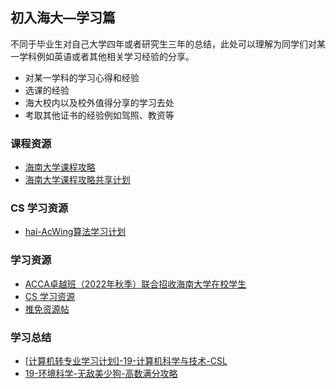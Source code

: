## 初入海大—学习篇 <!-- {docsify-ignore-all} -->

不同于毕业生对自己大学四年或者研究生三年的总结，此处可以理解为同学们对某一学科例如英语或者其他相关学习经验的分享。

- 对某一学科的学习心得和经验
- 选课的经验
- 海大校内以及校外值得分享的学习去处
- 考取其他证书的经验例如驾照、教资等

<!-- recent-update-start -->
### 课程资源
- [海南大学课程攻略](https://www.kdocs.cn/l/caAtZlyMyNY6)
- [海南大学课程攻略共享计划](https://www.bj-yan.top/hainanu-course-comments)

### CS 学习资源
- [hai-AcWing算法学习计划](first-sight/study/hai-AcWing算法学习计划.md)

### 学习资源
- [ACCA卓越班（2022年秋季）联合招收海南大学在校学生](https://hb.hainanu.edu.cn/hiditd/info/1128/1323.htm)
- [CS 学习资源](first-sight/study/CS学习资源.md)
- [推免资源帖](first-sight/study/推免资源帖.md)

### 学习总结
- [[计算机转专业学习计划]-19-计算机科学与技术-CSL](first-sight/study/[计算机转专业学习计划]-19-计算机科学与技术-CSL.md)
- [19-环境科学-无敌美少狗-高数满分攻略](https://www.bilibili.com/video/BV1Vm4y1P78x/?share_source=copy_web&vd_source=1d24b8668d9a982639b17fbd66e7748d)


<!-- recent-update-end -->